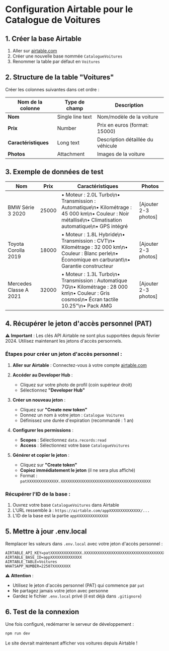 # Configuration Airtable pour le Catalogue de Voitures

## 1. Créer la base Airtable

1. Aller sur [airtable.com](https://airtable.com)
2. Créer une nouvelle base nommée `CatalogueVoitures`
3. Renommer la table par défaut en `Voitures`

## 2. Structure de la table "Voitures"

Créer les colonnes suivantes dans cet ordre :

| Nom de la colonne | Type de champ | Description |
|-------------------|---------------|-------------|
| **Nom** | Single line text | Nom/modèle de la voiture |
| **Prix** | Number | Prix en euros (format: 15000) |
| **Caractéristiques** | Long text | Description détaillée du véhicule |
| **Photos** | Attachment | Images de la voiture |

## 3. Exemple de données de test

| Nom | Prix | Caractéristiques | Photos |
|-----|------|------------------|--------|
| BMW Série 3 2020 | 25000 | • Moteur : 2.0L Turbo\n• Transmission : Automatique\n• Kilométrage : 45 000 km\n• Couleur : Noir métallisé\n• Climatisation automatique\n• GPS intégré | [Ajouter 2-3 photos] |
| Toyota Corolla 2019 | 18000 | • Moteur : 1.8L Hybride\n• Transmission : CVT\n• Kilométrage : 32 000 km\n• Couleur : Blanc perle\n• Économique en carburant\n• Garantie constructeur | [Ajouter 2-3 photos] |
| Mercedes Classe A 2021 | 32000 | • Moteur : 1.3L Turbo\n• Transmission : Automatique 7G\n• Kilométrage : 28 000 km\n• Couleur : Gris cosmos\n• Écran tactile 10.25"\n• Pack AMG | [Ajouter 2-3 photos] |

## 4. Récupérer le jeton d'accès personnel (PAT)

⚠️ **Important** : Les clés API Airtable ne sont plus supportées depuis février 2024. Utilisez maintenant les jetons d'accès personnels.

### Étapes pour créer un jeton d'accès personnel :

1. **Aller sur Airtable** : Connectez-vous à votre compte [airtable.com](https://airtable.com)

2. **Accéder au Developer Hub** :
   - Cliquez sur votre photo de profil (coin supérieur droit)
   - Sélectionnez **"Developer Hub"**

3. **Créer un nouveau jeton** :
   - Cliquez sur **"Create new token"**
   - Donnez un nom à votre jeton : `Catalogue Voitures`
   - Définissez une durée d'expiration (recommandé : 1 an)

4. **Configurer les permissions** :
   - **Scopes** : Sélectionnez `data.records:read`
   - **Access** : Sélectionnez votre base `CatalogueVoitures`

5. **Générer et copier le jeton** :
   - Cliquez sur **"Create token"**
   - **Copiez immédiatement le jeton** (il ne sera plus affiché)
   - Format : `patXXXXXXXXXXXXXX.XXXXXXXXXXXXXXXXXXXXXXXXXXXXXXXXXXXXXXXX`

### Récupérer l'ID de la base :

1. Ouvrez votre base `CatalogueVoitures` dans Airtable
2. L'URL ressemble à : `https://airtable.com/appXXXXXXXXXXXXXX/...`
3. L'ID de la base est la partie `appXXXXXXXXXXXXXX`

## 5. Mettre à jour .env.local

Remplacer les valeurs dans `.env.local` avec votre jeton d'accès personnel :

```env
AIRTABLE_API_KEY=patXXXXXXXXXXXXXX.XXXXXXXXXXXXXXXXXXXXXXXXXXXXXXXXXXXXXXXX
AIRTABLE_BASE_ID=appXXXXXXXXXXXXXX
AIRTABLE_TABLE=Voitures
WHATSAPP_NUMBER=22507XXXXXXXX
```

⚠️ **Attention** : 
- Utilisez le jeton d'accès personnel (PAT) qui commence par `pat`
- Ne partagez jamais votre jeton avec personne
- Gardez le fichier `.env.local` privé (il est déjà dans `.gitignore`)

## 6. Test de la connexion

Une fois configuré, redémarrer le serveur de développement :
```bash
npm run dev
```

Le site devrait maintenant afficher vos voitures depuis Airtable !
